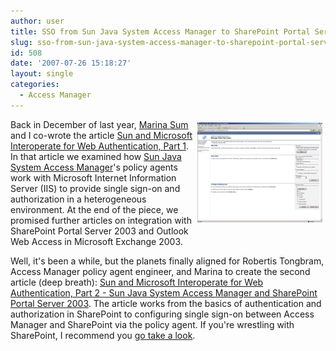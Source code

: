 ```yaml
---
author: user
title: SSO from Sun Java System Access Manager to SharePoint Portal Server 2003
slug: sso-from-sun-java-system-access-manager-to-sharepoint-portal-server-2003
id: 508
date: '2007-07-26 15:18:27'
layout: single
categories:
  - Access Manager
---
```


<span style="margin: 5px; float: right;">[![](images/Sharepoint200x160.png)](http://developers.sun.com/identity/reference/techart/sharepoint.html)</span>

Back in December of last year, [Marina Sum](http://weblogs.java.net/blog/marinasum/) and I co-wrote the article [Sun and Microsoft Interoperate for Web Authentication, Part 1](http://developers.sun.com/identity/reference/techart/interoperability.html). In that article we examined how [Sun Java System Access Manager](http://www.sun.com/software/products/access_mgr/)'s policy agents work with Microsoft Internet Information Server (IIS) to provide single sign-on and authorization in a heterogeneous environment. At the end of the piece, we promised further articles on integration with SharePoint Portal Server 2003 and Outlook Web Access in Microsoft Exchange 2003\.

Well, it's been a while, but the planets finally aligned for Robertis Tongbram, Access Manager policy agent engineer, and Marina to create the second article (deep breath): [Sun and Microsoft Interoperate for Web Authentication, Part 2 - Sun Java System Access Manager and SharePoint Portal Server 2003](http://developers.sun.com/identity/reference/techart/sharepoint.html). The article works from the basics of authentication and authorization in SharePoint to configuring single sign-on between Access Manager and SharePoint via the policy agent. If you're wrestling with SharePoint, I recommend you [go take a look](http://developers.sun.com/identity/reference/techart/sharepoint.html).